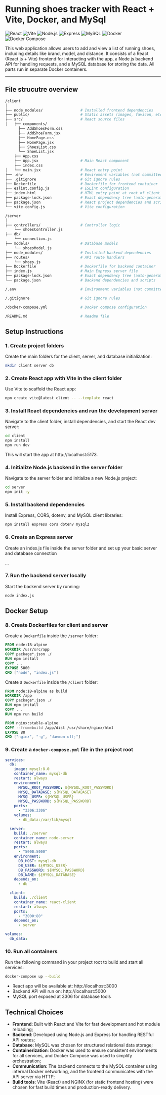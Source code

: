 # Running shoes tracker with React + Vite, Docker, and MySql

![React](https://img.shields.io/badge/Frontend-React-blue?logo=react)
![Vite](https://img.shields.io/badge/Bundler-Vite-646CFF?logo=vite)
![Node.js](https://img.shields.io/badge/Backend-Node.js-green?logo=node.js)
![Express](https://img.shields.io/badge/API-Express-black?logo=express)
![MySQL](https://img.shields.io/badge/Database-MySQL-blue?logo=mysql)
![Docker](https://img.shields.io/badge/Container-Docker-2496ED?logo=docker)
![Docker Compose](https://img.shields.io/badge/Orchestration-Docker--Compose-2496ED?logo=docker)

This web application allows users to add and view a list of running shoes, including details like brand, model, and distance. It consists of a React (React.js + Vite) frontend for interacting with the app, a Node.js backend API for handling requests, and a MySQL database for storing the data. All parts run in separate Docker containers. 

---

## File strucutre overview

```bash
/client
│
├── node_modules/                 # Installed frontend dependencies
├── public/                       # Static assets (images, favicon, etc.)
├── src/                          # React source files
│   ├── components/   
      ├── AddShoesForm.css        
      ├── AddShoeForm.jsx
      ├── HomePage.css
      ├── HomePage.jsx
      ├── ShoesList.css
      └── ShoeList.jsx
    ├── App.css  
    ├── App.jsx                   # Main React component
    ├── index.css
│   └── main.jsx                  # React entry point
├── .env                          # Enviroment variables (not committed)
├── .gitignore                    # Git ignore rules
├── Dockerfile                    # Dockerfile for frontend container
├── eslint.config.js              # ESLint configuration
├── index.html                    # HTML entry point at root of client
├── package-lock.json             # Exact dependency tree (auto-generated)
├── package.json                  # React project dependencies and scripts
└── vite.config.js                # Vite configuration

/server
│
├── controllers/                  # Controller logic 
    └── shoesController.js
├── db/
    └── connection.js
├── models/                       # Database models    
    └── shoesModel.js
├── node_modules/                 # Installed backend dependencies
├── routes/                       # API route handlers
    └── shoes.js
├── Dockerfile                    # Dockerfile for backend container       
├── index.js                      # Main Express server file    
├── package-lock.json             # Exact dependency tree (auto-generated)         
└── package.json                  # Backend dependencies and scripts                 

/.env                             # Environment variables (not committed)

/.gitignore                       # Git ignore rules

/docker-compose.yml               # Docker compose configuration

/README.md                        # Readme file 
```

## Setup Instructions

### 1. Create project folders

Create the main folders for the client, server, and database initialization:

```bash
mkdir client server db
```

### 2. Create React app with Vite in the client folder

Use Vite to scaffold the React app:

```bash
npm create vite@latest client -- --template react
```

### 3. Install React dependencies and run the development server

Navigate to the client folder, install dependencies, and start the React dev server:

```bash
cd client
npm install
npm run dev
```

This will start the app at http://localhost:5173.

### 4. Initialize Node.js backend in the server folder

Navigate to the server folder and initialize a new Node.js project:

```bash
cd server
npm init -y
```

### 5. Install backend dependencies

Install Express, CORS, dotenv, and MySQL client libraries:

```bash
npm install express cors dotenv mysql2
```

### 6. Create an Express server
Create an index.js file inside the server folder and set up your basic server and database connection

...

### 7. Run the backend server locally

Start the backend server by running:

```bash
node index.js
```

## Docker Setup

### 8. Create Dockerfiles for client and server

Create a `Dockerfile` inside the `/server` folder:

```dockerfile
FROM node:18-alpine
WORKDIR /usr/src/app
COPY package*.json ./
RUN npm install
COPY . .
EXPOSE 5000
CMD ["node", "index.js"]
```
Create a `Dockerfile` inside the `/client` folder:

```dockerfile
FROM node:18-alpine as build
WORKDIR /app
COPY package*.json ./
RUN npm install
COPY . .
RUN npm run build

FROM nginx:stable-alpine
COPY --from=build /app/dist /usr/share/nginx/html
EXPOSE 80
CMD ["nginx", "-g", "daemon off;"]
```

### 9. Create a `docker-compose.yml` file in the project root
```yaml
services:
  db:
    image: mysql:8.0
    container_name: mysql-db
    restart: always
    environment:
      MYSQL_ROOT_PASSWORD: ${MYSQL_ROOT_PASSWORD}
      MYSQL_DATABASE: ${MYSQL_DATABASE}
      MYSQL_USER: ${MYSQL_USER}
      MYSQL_PASSWORD: ${MYSQL_PASSWORD}
    ports:
      - "3306:3306"
    volumes:
      - db_data:/var/lib/mysql

  server:
    build: ./server
    container_name: node-server
    restart: always
    ports:
      - "5000:5000"
    environment:
      DB_HOST: mysql-db
      DB_USER: ${MYSQL_USER}
      DB_PASSWORD: ${MYSQL_PASSWORD}
      DB_NAME: ${MYSQL_DATABASE}
    depends_on:
      - db

  client:
    build: ./client
    container_name: react-client
    restart: always
    ports:
      - "3000:80"
    depends_on:
      - server

volumes:
  db_data:
```
### 10. Run all containers
Run the following command in your project root to build and start all services:
```bash
docker-compose up --build
```

- React app will be available at: http://localhost:3000
- Backend API will run on: http://localhost:5000
- MySQL port exposed at 3306 for database tools

## Technical Choices

- **Frontend**: Built with React and Vite for fast development and hot module reloading;
- **Backend**: Developed using Node.js and Express for handling RESTful API routes;
- **Database**: MySQL was chosen for structured relational data storage;
- **Containerization**: Docker was used to ensure consistent environments for all services, and Docker Compose was used to simplify orchestration;
- **Communication**: The backend connects to the MySQL container using internal Docker networking, and the frontend communicates with the API server via HTTP;
- **Build tools**: Vite (React) and NGINX (for static frontend hosting) were chosen for fast build times and production-ready delivery.
